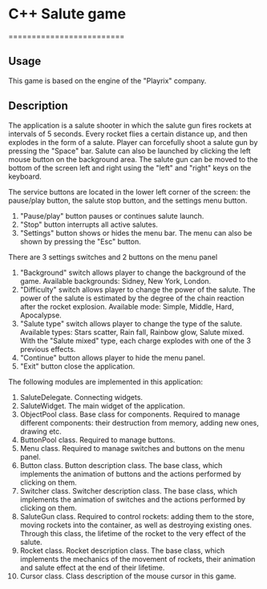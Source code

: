# C++ Salute game
=========================

## Usage
This game is based on the engine of the "Playrix" company.

## Description
The application is a salute shooter in which the salute gun fires rockets at intervals of 5 seconds. Every rocket flies a certain distance up, and then explodes in the form of a salute. Player can forcefully shoot a salute gun by pressing the "Space" bar. Salute can also be launched by clicking the left mouse button on the background area.
The salute gun can be moved to the bottom of the screen left and right using the "left" and "right" keys on the keyboard.

The service buttons are located in the lower left corner of the screen: the pause/play button, the salute stop button, and the settings menu button.
1. "Pause/play" button pauses or continues salute launch.
2. "Stop" button interrupts all active salutes.
3. "Settings" button shows or hides the menu bar. The menu can also be shown by pressing the "Esc" button.

There are 3 settings switches and 2 buttons on the menu panel
1. "Background" switch allows player to change the background of the game. Available backgrounds: Sidney, New York, London.
2. "Difficulty" switch allows player to change the power of the salute. The power of the salute is estimated by the degree of the chain reaction after the rocket explosion. Available mode: Simple, Middle, Hard, Apocalypse.
3. "Salute type" switch allows player to change the type of the salute. Available types: Stars scatter, Rain fall, Rainbow glow, Salute mixed. With the "Salute mixed" type, each charge explodes with one of the 3 previous effects.
4. "Continue" button allows player to hide the menu panel.
5. "Exit" button close the application.

The following modules are implemented in this application:
1. SaluteDelegate. Connecting widgets.
2. SaluteWidget. The main widget of the application.
3. ObjectPool class. Base class for components. Required to manage different components: their destruction from memory, adding new ones, drawing etc.
4. ButtonPool class. Required to manage buttons.
5. Menu class. Required to manage switches and buttons on the menu panel.
6. Button class. Button description class. The base class, which implements the animation of buttons and the actions performed by clicking on them.
7. Switcher class. Switcher description class. The base class, which implements the animation of switches and the actions performed by clicking on them.
8. SaluteGun class. Required to control rockets: adding them to the store, moving rockets into the container, as well as destroying existing ones. Through this class, the lifetime of the rocket to the very effect of the salute.
9. Rocket class. Rocket description class. The base class, which implements the mechanics of the movement of rockets, their animation and salute effect at the end of their lifetime.
10. Cursor class. Class description of the mouse cursor in this game.

